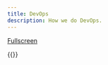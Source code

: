 ```yaml
---
title: DevOps
description: How we do DevOps.
---
```



<div style="text-align: center;">
    <object data="/community/devops/backlogs.drawio.svg" type="image/svg+xml" style="width: 100%;" title="Backlogs and teams" alt="Backlogs"></object>
</div>

[Fullscreen](backlogs.drawio.svg)

{{<children>}}
